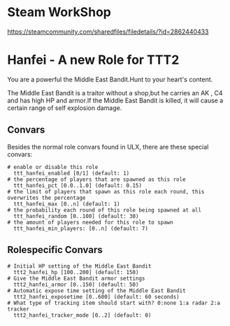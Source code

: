 # Steam WorkShop
https://steamcommunity.com/sharedfiles/filedetails/?id=2862440433

# Hanfei - A new Role for TTT2
You are a powerful the Middle East Bandit.Hunt to your heart's content.

The Middle East Bandit is a traitor without a shop,but he carries an AK , C4 and has high HP and armor.If the Middle East Bandit is killed, it will cause a certain range of self explosion damage.

## Convars

Besides the normal role convars found in ULX, there are these special convars:

```
# enable or disable this role
  ttt_hanfei_enabled [0/1] (default: 1)
# the percentage of players that are spawned as this role
  ttt_hanfei_pct [0.0..1.0] (default: 0.15)
# the limit of players that spawn as this role each round, this overwrites the percentage
  ttt_hanfei_max [0..n] (default: 1)
# the probability each round of this role being spawned at all
  ttt_hanfei_random [0..100] (default: 30)
# the amount of players needed for this role to spawn
  ttt_hanfei_min_players: [0..n] (default: 7)
```

## Rolespecific Convars
```
# Initial HP setting of the Middle East Bandit
  ttt2_hanfei_hp [100..200] (default: 150)
# Give the Middle East Bandit armor settings
  ttt2_hanfei_armor [0..150] (default: 50)
# Automatic expose time setting of the Middle East Bandit
  ttt2_hanfei_exposetime [0..600] (default: 60 seconds)
# What type of tracking item should start with? 0:none 1:a radar 2:a tracker
  ttt2_hanfei_tracker_mode [0..2] (default: 0)
```
